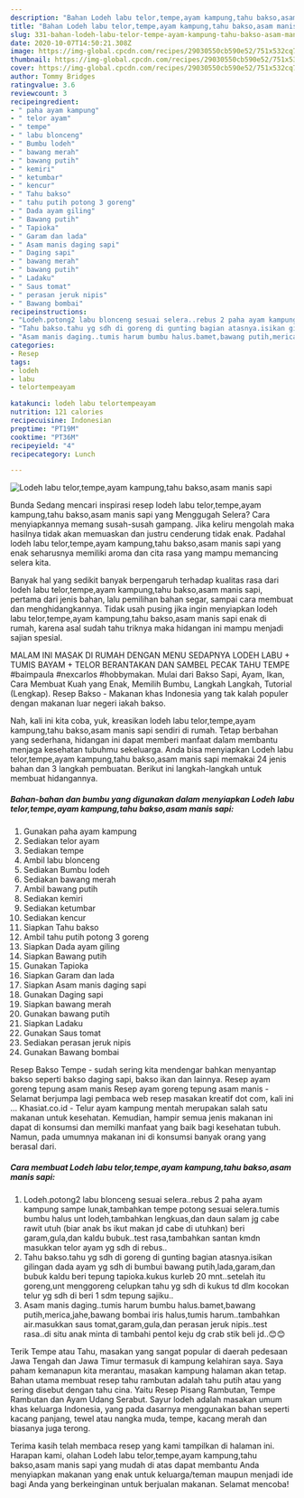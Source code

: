 ```yaml
---
description: "Bahan Lodeh labu telor,tempe,ayam kampung,tahu bakso,asam manis sapi | Langkah Membuat Lodeh labu telor,tempe,ayam kampung,tahu bakso,asam manis sapi Yang Enak Dan Mudah"
title: "Bahan Lodeh labu telor,tempe,ayam kampung,tahu bakso,asam manis sapi | Langkah Membuat Lodeh labu telor,tempe,ayam kampung,tahu bakso,asam manis sapi Yang Enak Dan Mudah"
slug: 331-bahan-lodeh-labu-telor-tempe-ayam-kampung-tahu-bakso-asam-manis-sapi-langkah-membuat-lodeh-labu-telor-tempe-ayam-kampung-tahu-bakso-asam-manis-sapi-yang-enak-dan-mudah
date: 2020-10-07T14:50:21.308Z
image: https://img-global.cpcdn.com/recipes/29030550cb590e52/751x532cq70/lodeh-labu-telortempeayam-kampungtahu-baksoasam-manis-sapi-foto-resep-utama.jpg
thumbnail: https://img-global.cpcdn.com/recipes/29030550cb590e52/751x532cq70/lodeh-labu-telortempeayam-kampungtahu-baksoasam-manis-sapi-foto-resep-utama.jpg
cover: https://img-global.cpcdn.com/recipes/29030550cb590e52/751x532cq70/lodeh-labu-telortempeayam-kampungtahu-baksoasam-manis-sapi-foto-resep-utama.jpg
author: Tommy Bridges
ratingvalue: 3.6
reviewcount: 3
recipeingredient:
- " paha ayam kampung"
- " telor ayam"
- " tempe"
- " labu blonceng"
- " Bumbu lodeh"
- " bawang merah"
- " bawang putih"
- " kemiri"
- " ketumbar"
- " kencur"
- " Tahu bakso"
- " tahu putih potong 3 goreng"
- " Dada ayam giling"
- " Bawang putih"
- " Tapioka"
- " Garam dan lada"
- " Asam manis daging sapi"
- " Daging sapi"
- " bawang merah"
- " bawang putih"
- " Ladaku"
- " Saus tomat"
- " perasan jeruk nipis"
- " Bawang bombai"
recipeinstructions:
- "Lodeh.potong2 labu blonceng sesuai selera..rebus 2 paha ayam kampung sampe lunak,tambahkan tempe potong sesuai selera.tumis bumbu halus unt lodeh,tambahkan lengkuas,dan daun salam jg cabe rawit utuh (biar anak bs ikut makan jd cabe di utuhkan) beri garam,gula,dan kaldu bubuk..test rasa,tambahkan santan kmdn masukkan telor ayam yg sdh di rebus.."
- "Tahu bakso.tahu yg sdh di goreng di gunting bagian atasnya.isikan gilingan dada ayam yg sdh di bumbui bawang putih,lada,garam,dan bubuk kaldu beri tepung tapioka.kukus kurleb 20 mnt..setelah itu goreng,unt menggoreng celupkan tahu yg sdh di kukus td dlm kocokan telur yg sdh di beri 1 sdm tepung sajiku.."
- "Asam manis daging..tumis harum bumbu halus.bamet,bawang putih,merica,jahe,bawang bombai iris halus,tumis harum..tambahkan air.masukkan saus tomat,garam,gula,dan perasan jeruk nipis..test rasa..di situ anak minta di tambahi pentol keju dg crab stik beli jd..😊😊"
categories:
- Resep
tags:
- lodeh
- labu
- telortempeayam

katakunci: lodeh labu telortempeayam 
nutrition: 121 calories
recipecuisine: Indonesian
preptime: "PT19M"
cooktime: "PT36M"
recipeyield: "4"
recipecategory: Lunch

---
```



![Lodeh labu telor,tempe,ayam kampung,tahu bakso,asam manis sapi](https://img-global.cpcdn.com/recipes/29030550cb590e52/751x532cq70/lodeh-labu-telortempeayam-kampungtahu-baksoasam-manis-sapi-foto-resep-utama.jpg)

Bunda Sedang mencari inspirasi resep lodeh labu telor,tempe,ayam kampung,tahu bakso,asam manis sapi yang Menggugah Selera? Cara menyiapkannya memang susah-susah gampang. Jika keliru mengolah maka hasilnya tidak akan memuaskan dan justru cenderung tidak enak. Padahal lodeh labu telor,tempe,ayam kampung,tahu bakso,asam manis sapi yang enak seharusnya memiliki aroma dan cita rasa yang mampu memancing selera kita.

Banyak hal yang sedikit banyak berpengaruh terhadap kualitas rasa dari lodeh labu telor,tempe,ayam kampung,tahu bakso,asam manis sapi, pertama dari jenis bahan, lalu pemilihan bahan segar, sampai cara membuat dan menghidangkannya. Tidak usah pusing jika ingin menyiapkan lodeh labu telor,tempe,ayam kampung,tahu bakso,asam manis sapi enak di rumah, karena asal sudah tahu triknya maka hidangan ini mampu menjadi sajian spesial.

MALAM INI MASAK DI RUMAH DENGAN MENU SEDAPNYA LODEH LABU + TUMIS BAYAM + TELOR BERANTAKAN DAN SAMBEL PECAK TAHU TEMPE #baimpaula #nexcarlos #hobbymakan. Mulai dari Bakso Sapi, Ayam, Ikan, Cara Membuat Kuah yang Enak, Memilih Bumbu, Langkah Langkah, Tutorial (Lengkap). Resep Bakso - Makanan khas Indonesia yang tak kalah populer dengan makanan luar negeri iakah bakso.


Nah, kali ini kita coba, yuk, kreasikan lodeh labu telor,tempe,ayam kampung,tahu bakso,asam manis sapi sendiri di rumah. Tetap berbahan yang sederhana, hidangan ini dapat memberi manfaat dalam membantu menjaga kesehatan tubuhmu sekeluarga. Anda bisa menyiapkan Lodeh labu telor,tempe,ayam kampung,tahu bakso,asam manis sapi memakai 24 jenis bahan dan 3 langkah pembuatan. Berikut ini langkah-langkah untuk membuat hidangannya.

<!--inarticleads1-->

##### Bahan-bahan dan bumbu yang digunakan dalam menyiapkan Lodeh labu telor,tempe,ayam kampung,tahu bakso,asam manis sapi:

1. Gunakan  paha ayam kampung
1. Sediakan  telor ayam
1. Sediakan  tempe
1. Ambil  labu blonceng
1. Sediakan  Bumbu lodeh
1. Sediakan  bawang merah
1. Ambil  bawang putih
1. Sediakan  kemiri
1. Sediakan  ketumbar
1. Sediakan  kencur
1. Siapkan  Tahu bakso
1. Ambil  tahu putih potong 3 goreng
1. Siapkan  Dada ayam giling
1. Siapkan  Bawang putih
1. Gunakan  Tapioka
1. Siapkan  Garam dan lada
1. Siapkan  Asam manis daging sapi
1. Gunakan  Daging sapi
1. Siapkan  bawang merah
1. Gunakan  bawang putih
1. Siapkan  Ladaku
1. Gunakan  Saus tomat
1. Sediakan  perasan jeruk nipis
1. Gunakan  Bawang bombai


Resep Bakso Tempe - sudah sering kita mendengar bahkan menyantap bakso seperti bakso daging sapi, bakso ikan dan lainnya. Resep ayam goreng tepung asam manis Resep ayam goreng tepung asam manis - Selamat berjumpa lagi pembaca web resep masakan kreatif dot com, kali ini … Khasiat.co.id - Telur ayam kampung mentah merupakan salah satu makanan untuk kesehatan. Kemudian, hampir semua jenis makanan ini dapat di konsumsi dan memilki manfaat yang baik bagi kesehatan tubuh. Namun, pada umumnya makanan ini di konsumsi banyak orang yang berasal dari. 

<!--inarticleads2-->

##### Cara membuat Lodeh labu telor,tempe,ayam kampung,tahu bakso,asam manis sapi:

1. Lodeh.potong2 labu blonceng sesuai selera..rebus 2 paha ayam kampung sampe lunak,tambahkan tempe potong sesuai selera.tumis bumbu halus unt lodeh,tambahkan lengkuas,dan daun salam jg cabe rawit utuh (biar anak bs ikut makan jd cabe di utuhkan) beri garam,gula,dan kaldu bubuk..test rasa,tambahkan santan kmdn masukkan telor ayam yg sdh di rebus..
1. Tahu bakso.tahu yg sdh di goreng di gunting bagian atasnya.isikan gilingan dada ayam yg sdh di bumbui bawang putih,lada,garam,dan bubuk kaldu beri tepung tapioka.kukus kurleb 20 mnt..setelah itu goreng,unt menggoreng celupkan tahu yg sdh di kukus td dlm kocokan telur yg sdh di beri 1 sdm tepung sajiku..
1. Asam manis daging..tumis harum bumbu halus.bamet,bawang putih,merica,jahe,bawang bombai iris halus,tumis harum..tambahkan air.masukkan saus tomat,garam,gula,dan perasan jeruk nipis..test rasa..di situ anak minta di tambahi pentol keju dg crab stik beli jd..😊😊


Terik Tempe atau Tahu, masakan yang sangat popular di daerah pedesaan Jawa Tengah dan Jawa Timur termasuk di kampung kelahiran saya. Saya paham kemanapun kita merantau, masakan kampung halaman akan tetap. Bahan utama membuat resep tahu rambutan adalah tahu putih atau yang sering disebut dengan tahu cina. Yaitu Resep Pisang Rambutan, Tempe Rambutan dan Ayam Udang Serabut. Sayur lodeh adalah masakan umum khas keluarga Indonesia, yang pada dasarnya menggunakan bahan seperti kacang panjang, tewel atau nangka muda, tempe, kacang merah dan biasanya juga terong. 

Terima kasih telah membaca resep yang kami tampilkan di halaman ini. Harapan kami, olahan Lodeh labu telor,tempe,ayam kampung,tahu bakso,asam manis sapi yang mudah di atas dapat membantu Anda menyiapkan makanan yang enak untuk keluarga/teman maupun menjadi ide bagi Anda yang berkeinginan untuk berjualan makanan. Selamat mencoba!
